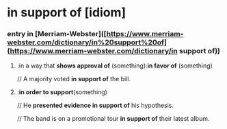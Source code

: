 # in support of			[idiom]

### entry in [Merriam-Webster]([https://www.merriam-webster.com/dictionary/in%20support%20of](https://www.merriam-webster.com/dictionary/in support of))

1. :in a way that **shows approval of** (something):**in favor of** (something)

   // A majority voted **in support of** the bill.

2. :**in order to support**(something)

   // He **presented evidence in support of** his hypothesis.

   // The band is on a promotional tour **in support of** their latest album.